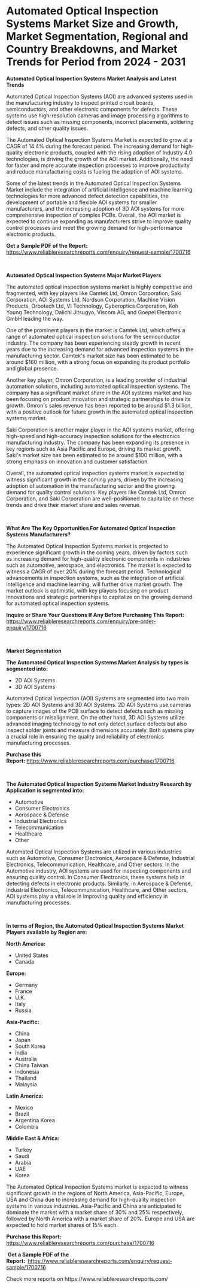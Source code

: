 <p><h1>Automated Optical Inspection Systems Market Size and Growth, Market Segmentation, Regional and Country Breakdowns, and Market Trends for Period from 2024 -  2031</h1></p><p><strong>Automated Optical Inspection Systems Market Analysis and Latest Trends</strong></p>
<p><p>Automated Optical Inspection Systems (AOI) are advanced systems used in the manufacturing industry to inspect printed circuit boards, semiconductors, and other electronic components for defects. These systems use high-resolution cameras and image processing algorithms to detect issues such as missing components, incorrect placements, soldering defects, and other quality issues.</p><p>The Automated Optical Inspection Systems Market is expected to grow at a CAGR of 14.4% during the forecast period. The increasing demand for high-quality electronic products, coupled with the rising adoption of Industry 4.0 technologies, is driving the growth of the AOI market. Additionally, the need for faster and more accurate inspection processes to improve productivity and reduce manufacturing costs is fueling the adoption of AOI systems.</p><p>Some of the latest trends in the Automated Optical Inspection Systems Market include the integration of artificial intelligence and machine learning technologies for more advanced defect detection capabilities, the development of portable and flexible AOI systems for smaller manufacturers, and the increasing adoption of 3D AOI systems for more comprehensive inspection of complex PCBs. Overall, the AOI market is expected to continue expanding as manufacturers strive to improve quality control processes and meet the growing demand for high-performance electronic products.</p></p>
<p><strong>Get a Sample PDF of the Report:&nbsp;</strong> <a href="https://www.reliableresearchreports.com/enquiry/request-sample/1700716">https://www.reliableresearchreports.com/enquiry/request-sample/1700716</a></p>
<p>&nbsp;</p>
<p><strong>Automated Optical Inspection Systems Major Market Players</strong></p>
<p><p>The automated optical inspection systems market is highly competitive and fragmented, with key players like Camtek Ltd, Omron Corporation, Saki Corporation, AOI Systems Ltd, Nordson Corporation, Machine Vision Products, Orbotech Ltd, VI Technology, Cyberoptics Corporation, Koh Young Technology, Daiichi Jitsugyo, Viscom AG, and Goepel Electronic GmbH leading the way.</p><p>One of the prominent players in the market is Camtek Ltd, which offers a range of automated optical inspection solutions for the semiconductor industry. The company has been experiencing steady growth in recent years due to the increasing demand for advanced inspection systems in the manufacturing sector. Camtek's market size has been estimated to be around $160 million, with a strong focus on expanding its product portfolio and global presence.</p><p>Another key player, Omron Corporation, is a leading provider of industrial automation solutions, including automated optical inspection systems. The company has a significant market share in the AOI systems market and has been focusing on product innovation and strategic partnerships to drive its growth. Omron's sales revenue has been reported to be around $1.3 billion, with a positive outlook for future growth in the automated optical inspection systems market.</p><p>Saki Corporation is another major player in the AOI systems market, offering high-speed and high-accuracy inspection solutions for the electronics manufacturing industry. The company has been expanding its presence in key regions such as Asia Pacific and Europe, driving its market growth. Saki's market size has been estimated to be around $100 million, with a strong emphasis on innovation and customer satisfaction.</p><p>Overall, the automated optical inspection systems market is expected to witness significant growth in the coming years, driven by the increasing adoption of automation in the manufacturing sector and the growing demand for quality control solutions. Key players like Camtek Ltd, Omron Corporation, and Saki Corporation are well-positioned to capitalize on these trends and drive their market share and sales revenue.</p></p>
<p>&nbsp;</p>
<p><strong>What Are The Key Opportunities For Automated Optical Inspection Systems Manufacturers?</strong></p>
<p><p>The Automated Optical Inspection Systems market is projected to experience significant growth in the coming years, driven by factors such as increasing demand for high-quality electronic components in industries such as automotive, aerospace, and electronics. The market is expected to witness a CAGR of over 20% during the forecast period. Technological advancements in inspection systems, such as the integration of artificial intelligence and machine learning, will further drive market growth. The market outlook is optimistic, with key players focusing on product innovations and strategic partnerships to capitalize on the growing demand for automated optical inspection systems.</p></p>
<p><strong>Inquire or Share Your Questions If Any Before Purchasing This Report:</strong> <a href="https://www.reliableresearchreports.com/enquiry/pre-order-enquiry/1700716">https://www.reliableresearchreports.com/enquiry/pre-order-enquiry/1700716</a></p>
<p>&nbsp;</p>
<p><strong>Market Segmentation</strong></p>
<p><strong>The Automated Optical Inspection Systems Market Analysis by types is segmented into:</strong></p>
<p><ul><li>2D AOI Systems</li><li>3D AOI Systems</li></ul></p>
<p><p>Automated Optical Inspection (AOI) Systems are segmented into two main types: 2D AOI Systems and 3D AOI Systems. 2D AOI Systems use cameras to capture images of the PCB surface to detect defects such as missing components or misalignment. On the other hand, 3D AOI Systems utilize advanced imaging technology to not only detect surface defects but also inspect solder joints and measure dimensions accurately. Both systems play a crucial role in ensuring the quality and reliability of electronics manufacturing processes.</p></p>
<p><strong>Purchase this Report:&nbsp;</strong><a href="https://www.reliableresearchreports.com/purchase/1700716">https://www.reliableresearchreports.com/purchase/1700716</a></p>
<p>&nbsp;</p>
<p><strong>The Automated Optical Inspection Systems Market Industry Research by Application is segmented into:</strong></p>
<p><ul><li>Automotive</li><li>Consumer Electronics</li><li>Aerospace & Defense</li><li>Industrial Electronics</li><li>Telecommunication</li><li>Healthcare</li><li>Other</li></ul></p>
<p><p>Automated Optical Inspection Systems are utilized in various industries such as Automotive, Consumer Electronics, Aerospace & Defense, Industrial Electronics, Telecommunication, Healthcare, and Other sectors. In the Automotive industry, AOI systems are used for inspecting components and ensuring quality control. In Consumer Electronics, these systems help in detecting defects in electronic products. Similarly, in Aerospace & Defense, Industrial Electronics, Telecommunication, Healthcare, and Other sectors, AOI systems play a vital role in improving quality and efficiency in manufacturing processes.</p></p>
<p>&nbsp;</p>
<p><strong>In terms of Region, the Automated Optical Inspection Systems Market Players available by Region are:</strong></p>
<p>
    <p> <strong> North America: </strong>
        <ul>
            <li>United States</li>
            <li>Canada</li>
        </ul>
        </p> 
    <p> <strong> Europe: </strong>
        <ul>
            <li>Germany</li>
            <li>France</li>
            <li>U.K.</li>
            <li>Italy</li>
            <li>Russia</li>
        </ul>
        </p> 
    <p> <strong> Asia-Pacific: </strong>
        <ul>
            <li>China</li>
            <li>Japan</li>
            <li>South Korea</li>
            <li>India</li>
            <li>Australia</li>
            <li>China Taiwan</li>
            <li>Indonesia</li>
            <li>Thailand</li>
            <li>Malaysia</li>
        </ul>
        </p> 
    <p> <strong> Latin America: </strong>
        <ul>
            <li>Mexico</li>
            <li>Brazil</li>
            <li>Argentina Korea</li>
            <li>Colombia</li>
        </ul>
        </p> 
    <p> <strong> Middle East & Africa: </strong>
        <ul>
            <li>Turkey</li>
            <li>Saudi</li>
            <li>Arabia</li>
            <li>UAE</li>
            <li>Korea</li>
        </ul>
    </p>
    </p>
<p><p>The Automated Optical Inspection Systems market is expected to witness significant growth in the regions of North America, Asia-Pacific, Europe, USA and China due to increasing demand for high-quality inspection systems in various industries. Asia-Pacific and China are anticipated to dominate the market with a market share of 30% and 25% respectively, followed by North America with a market share of 20%. Europe and USA are expected to hold market shares of 15% each.</p></p>
<p><strong>Purchase this Report: </strong><a href="https://www.reliableresearchreports.com/purchase/1700716">https://www.reliableresearchreports.com/purchase/1700716</a></p>
<p>&nbsp;<strong>Get a Sample PDF of the Report:&nbsp;&nbsp;</strong><a href="https://www.reliableresearchreports.com/enquiry/request-sample/1700716">https://www.reliableresearchreports.com/enquiry/request-sample/1700716</a></p>
<p><strong></strong></p>
<p>Check more reports on https://www.reliableresearchreports.com/</p>